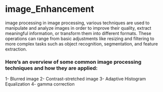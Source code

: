 # image_Enhancement
image processing
in image processing, various techniques are used to manipulate and analyze images in order to improve their quality, extract meaningful information, or transform them into different formats. These operations can range from basic adjustments like resizing and filtering to more complex tasks such as object recognition, segmentation, and feature extraction.

### Here’s an overview of some common image processing techniques and how they are applied:
1- Blurred image
2- Contrast-stretched image
3- Adaptive Histogram Equalization
4- gamma correction

